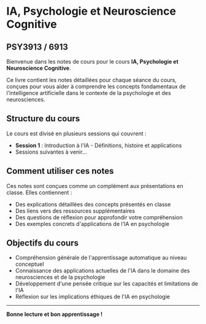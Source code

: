 # IA, Psychologie et Neuroscience Cognitive

## PSY3913 / 6913

Bienvenue dans les notes de cours pour le cours **IA, Psychologie et Neuroscience Cognitive**.

Ce livre contient les notes détaillées pour chaque séance du cours, conçues pour vous aider à comprendre les concepts fondamentaux de l'intelligence artificielle dans le contexte de la psychologie et des neurosciences.

## Structure du cours

Le cours est divisé en plusieurs sessions qui couvrent :

- **Session 1** : Introduction à l'IA - Définitions, histoire et applications
- Sessions suivantes à venir...

## Comment utiliser ces notes

Ces notes sont conçues comme un complément aux présentations en classe. Elles contiennent :

- Des explications détaillées des concepts présentés en classe
- Des liens vers des ressources supplémentaires
- Des questions de réflexion pour approfondir votre compréhension
- Des exemples concrets d'applications de l'IA en psychologie

## Objectifs du cours

- Compréhension générale de l'apprentissage automatique au niveau conceptuel
- Connaissance des applications actuelles de l'IA dans le domaine des neurosciences et de la psychologie
- Développement d'une pensée critique sur les capacités et limitations de l'IA
- Réflexion sur les implications éthiques de l'IA en psychologie

---

**Bonne lecture et bon apprentissage !**
